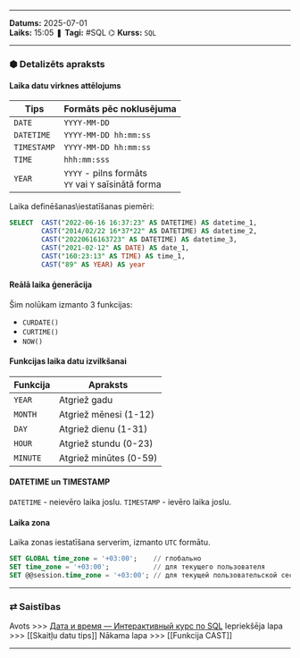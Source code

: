 ___
**Datums:** 2025-07-01   
**Laiks:** 15:05 
❚ **Tagi:** #SQL
⌬ **Kurss:**  `SQL`

---
### ⬢ Detalizēts apraksts
#### Laika datu virknes attēlojums

| Tips        | Formāts pēc noklusējuma                                |
| ----------- | ------------------------------------------------------ |
| `DATE`      | `YYYY-MM-DD`                                           |
| `DATETIME`  | `YYYY-MM-DD hh:mm:ss`                                  |
| `TIMESTAMP` | `YYYY-MM-DD hh:mm:ss`                                  |
| `TIME`      | `hhh:mm:sss`                                           |
| `YEAR`      | `YYYY` - pilns formāts<br>`YY` vai `Y` saīsinātā forma |

Laika definēšanas\iestatīšanas piemēri:

```sql
SELECT  CAST("2022-06-16 16:37:23" AS DATETIME) AS datetime_1,
        CAST("2014/02/22 16*37*22" AS DATETIME) AS datetime_2,
        CAST("20220616163723" AS DATETIME) AS datetime_3,
        CAST("2021-02-12" AS DATE) AS date_1,
        CAST("160:23:13" AS TIME) AS time_1,
        CAST("89" AS YEAR) AS year
```

#### Reālā laika ģenerācija

Šim nolūkam izmanto 3 funkcijas:
- `CURDATE()`
- `CURTIME()`
- `NOW()`

#### Funkcijas laika datu izvilkšanai

| Funkcija | Apraksts               |
| -------- | ---------------------- |
| `YEAR`   | Atgriež gadu           |
| `MONTH`  | Atgriež mēnesi (1-12)  |
| `DAY`    | Atgriež dienu (1-31)   |
| `HOUR`   | Atgriež stundu (0-23)  |
| `MINUTE` | Atgriež minūtes (0-59) |
#### DATETIME un TIMESTAMP
`DATETIME` - neievēro laika joslu.
`TIMESTAMP` - ievēro laika joslu.

#### Laika zona

Laika zonas iestatīšana serverim, izmanto `UTC` formātu.

```sql
SET GLOBAL time_zone = '+03:00';    // глобально
SET time_zone = '+03:00';           // для текущего пользователя
SET @@session.time_zone = '+03:00'; // для текущей пользовательской сессии
```

---
### ⇄ Saistības
Avots >>> [Дата и время — Интерактивный курс по SQL](https://sql-academy.org/ru/guide/work-with-datetime-data-type)
Iepriekšēja lapa >>> [[Skaitļu datu tips]]
Nākama lapa >>> [[Funkcija CAST]]
___